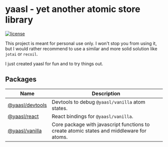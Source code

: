 # yaasl - yet another atomic store library

[![license](https://img.shields.io/github/license/PrettyCoffee/yaasl)](./LICENSE)

This project is meant for personal use only.
I won't stop you from using it, but I would rather recommend to use a similar
and more solid solution like `jotai` or `recoil`.

I just created yaasl for fun and to try things out.

## Packages

| Name                                    | Description                                                                              |
| --------------------------------------- | ---------------------------------------------------------------------------------------- |
| [@yaasl/devtools](./packages/devtools/) | Devtools to debug `@yaasl/vanilla` atom states.                                          |
| [@yaasl/react](./packages/react/)       | React bindings for `@yaasl/vanilla`.                                                     |
| [@yaasl/vanilla](./packages/vanilla/)   | Core package with javascript functions to create atomic states and middleware for atoms. |
